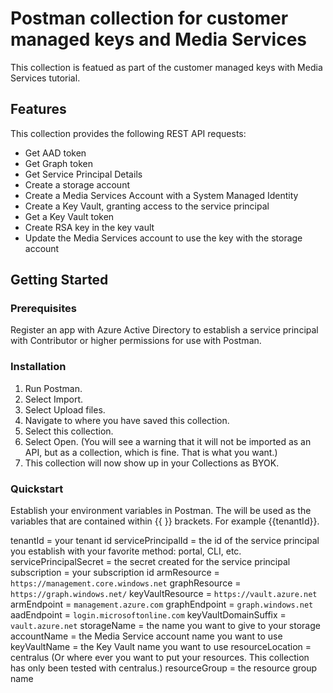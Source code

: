 # Postman collection for customer managed keys and Media Services

This collection is featued as part of the customer managed keys with Media Services tutorial.

## Features

This collection provides the following REST API requests:

* Get AAD token
* Get Graph token
* Get Service Principal Details
* Create a storage account
* Create a Media Services Account with a System Managed Identity
* Create a Key Vault, granting access to the service principal
* Get a Key Vault token
* Create RSA key in the key vault
* Update the Media Services account to use the key with the storage account

## Getting Started

### Prerequisites

Register an app with Azure Active Directory to establish a service principal with Contributor or higher permissions for use with Postman.

### Installation

1. Run Postman.
2. Select Import.
3. Select Upload files.
4. Navigate to where you have saved this collection.
5. Select this collection.
6. Select Open.  (You will see a warning that it will not be imported as an API, but as a collection, which is fine.  That is what you want.)
7. This collection will now show up in your Collections as BYOK.

### Quickstart
Establish your environment variables in Postman. The will be used as the variables that are contained within {{ }} brackets.  For example {{tenantId}}.

tenantId = your tenant id
servicePrincipalId = the id of the service principal you establish with your favorite method: portal, CLI, etc.
servicePrincipalSecret = the secret created for the service principal
subscription = your subscription id
armResource = `https://management.core.windows.net`
graphResource = `https://graph.windows.net/`
keyVaultResource = `https://vault.azure.net`
armEndpoint = `management.azure.com`
graphEndpoint = `graph.windows.net`
aadEndpoint = `login.microsoftonline.com`
keyVaultDomainSuffix = `vault.azure.net`
storageName = the name you want to give to your storage
accountName = the Media Service account name you want to use
keyVaultName = the Key Vault name you want to use
resourceLocation = centralus (Or where ever you want to put your resources.  This collection has only been tested with centralus.)
resourceGroup = the resource group name
